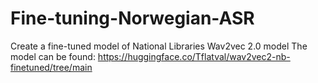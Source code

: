 # Fine-tuning-Norwegian-ASR
Create a fine-tuned model of National Libraries Wav2vec 2.0 model
The model can be found: https://huggingface.co/Tflatval/wav2vec2-nb-finetuned/tree/main
